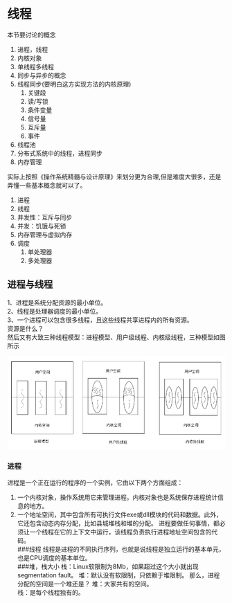 # 线程

本节要讨论的概念

1. 进程，线程 
2. 内核对象 
3. 单线程多线程 
4. 同步与异步的概念 
5. 线程同步\(要明白这方实现方法的内核原理\)
   1. 关键段
   2. 读/写锁
   3. 条件变量
   4. 信号量
   5. 互斥量
   6. 事件
6. 线程池
7. 分布式系统中的线程，进程同步 
8. 内存管理

实际上按照《操作系统精髓与设计原理》来划分更为合理,但是难度大很多，还是弄懂一些基本概念就可以了。

1. 进程
2. 线程
3. 并发性：互斥与同步
4. 并发：饥饿与死锁
5. 内存管理与虚拟内存
6. 调度
   1. 单处理器
   2. 多处理器

## 进程与线程

1、进程是系统分配资源的最小单位。  
2、线程是处理器调度的最小单位。  
3、一个进程可以包含很多线程，且这些线程共享进程内的所有资源。  
资源是什么？  
然后又有大致三种线程模型：进程模型、用户级线程、内核级线程，三种模型如图所示

![](/assets/thread_process.png)

### 进程

进程是一个正在运行的程序的一个实例，它由以下两个方面组成：

1. 一个内核对象，操作系统用它来管理进程。内核对象也是系统保存进程统计信息的地方。  
2. 一个地址空间，其中包含所有可执行文件exe或dll模块的代码和数据。此外，它还包含动态内存分配，比如县城堆栈和堆的分配。 
进程要做任何事情，都必须让一个线程在它的上下文中运行，该线程负责执行进程地址空间包含的代码。   
###线程
线程是进程的不同执行序列，也就是说线程是独立运行的基本单元，也是CPU调度的基本单位。  
###堆，栈大小
栈：Linux软限制为8Mb，如果超过这个大小就出现segmentation fault。
堆：默认没有软限制，只依赖于堆限制。
那么，进程分配的空间是一个堆还是？
堆：大家共有的空间。  
栈：是每个线程独有的。
